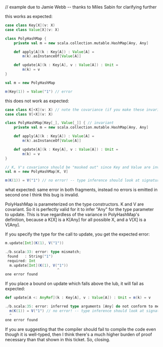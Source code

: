 // example due to Jamie Webb -- thanks to Miles Sabin for clarifying further

this works as expected:
```scala
case class Key[X](v: X)
case class Value[X](v: X)

class PolyHashMap {
    private val m = new scala.collection.mutable.HashMap[Any, Any]

    def apply[A](k : Key[A]) : Value[A] =
        m(k).asInstanceOf[Value[A]]

    def update[A](k : Key[A], v : Value[A]) : Unit =
        m(k) = v
}

val m = new PolyHashMap

m(Key(1)) = Value("1") // error
```

this does not work as expected:
```scala
case class K[+X](v: X) // note the covariance (if you make these invariant, it works ok)
case class V[+X](v: X)

class PolyHashMap[Key[_], Value[_]] { // invariant
    private val m = new scala.collection.mutable.HashMap[Any, Any]

    def apply[A](k : Key[A]) : Value[A] =
        m(k).asInstanceOf[Value[A]]

    def update[A](k : Key[A], v : Value[A]) : Unit =
        m(k) = v
}

// K, V's covariance should be "masked out" since Key and Value are invariant in their type param
val m = new PolyHashMap[K, V]

m(K(1)) = V("1") // no error! -- type inference should look at signature for variance, not in type arg
```


what expected: same error in both fragments, instead no errors is emitted in second one
I think this bug is invalid.

PolyHashMap is parameterized on the type constructors.  K and V are covariant.  So it is perfectly valid for it to infer "Any" for the type parameter to update.  This is true regardless of the variance in PolyHashMap's definition, because a K[X] is a K[Any] for all possible X, and a V[X] is a V[Any].

  If you specify the type for the call to update, you get the expected error:
```scala
m.update[Int](K(1), V("1"))

./b.scala:33: error: type mismatch;
 found   : String("1")
 required: Int
  m.update[Int](K(1), V("1"))
                        ^
one error found
```
If you place a bound on update which falls above the lub, it will fail as expected:
```scala
def update[A <: AnyRef](k : Key[A], v : Value[A]) : Unit = m(k) = v

./b.scala:35: error: inferred type arguments [Any] do not conform to method update's type parameter bounds [A <: AnyRef]
  m(K(1)) = V("1") // no error! -- type inference should look at signature for variance, not in type arg
  ^
one error found
```

If you are suggesting that the compiler should fail to compile the code even though it is well-typed, then I think there's a much higher burden of proof necessary than that shown in this ticket.  So, closing.
